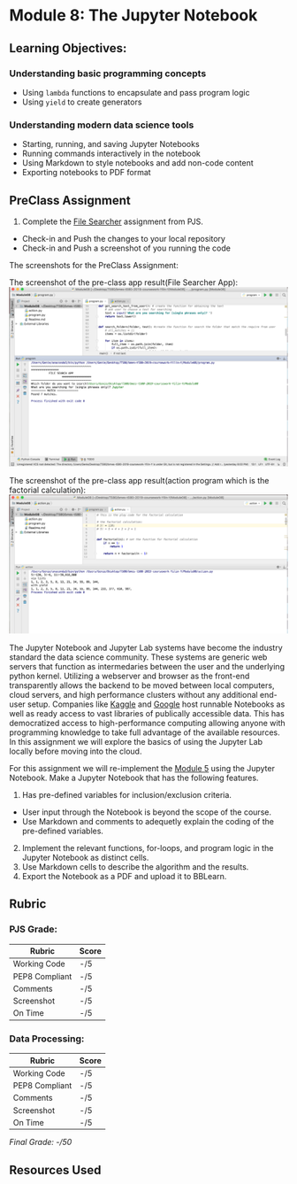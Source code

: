 # Module 8: The Jupyter Notebook

## Learning Objectives:

### Understanding basic programming concepts
 - Using `lambda` functions to encapsulate and pass program logic 
 - Using `yield` to create generators

### Understanding modern data science tools
 - Starting, running, and saving Jupyter Notebooks
 - Running commands interactively in the notebook
 - Using Markdown to style notebooks and add non-code content
 - Exporting notebooks to PDF format
  
  
## PreClass Assignment

1. Complete the [File Searcher](https://github.com/biomed-bioinformatics-bootcamp/python-jumpstart-course-demos/tree/master/apps/08_file_searcher) assignment from PJS.
  - Check-in and Push the changes to your local repository
  - Check-in and Push a screenshot of you running the code

The screenshots for the PreClass Assignment:

The screenshot of the pre-class app result(File Searcher App):
![The screenshot of the pre-class app result(File Searcher App)](https://github.com/biomed-bioinformatics-bootcamp/bmes-t580-2019-coursework-Yilin-Y/blob/master/Module08/screenshot_file.search.progarm.png?raw=true)


The screenshot of the pre-class app result(action program which is the factorial calculation):
![The screenshot of the pre-class app result(action program)](https://github.com/biomed-bioinformatics-bootcamp/bmes-t580-2019-coursework-Yilin-Y/blob/master/Module08/screenshot_action.png?raw=true)


The Jupyter Notebook and Jupyter Lab systems have become the industry standard the data science community. 
These systems are generic web servers that function as intermedaries between the user and the underlying python kernel.
Utilizing a webserver and browser as the front-end transparently allows the backend to be moved between local computers, cloud servers, and high performance clusters without any additional end-user setup.
Companies like [Kaggle](https://www.kaggle.com/) and [Google](https://colab.research.google.com) host runnable Notebooks as well as ready access to vast libraries of publically accessible data.
This has democratized access to high-performance computing allowing anyone with programming knowledge to take full advantage of the available resources.
In this assignment we will explore the basics of using the Jupyter Lab locally before moving into the cloud.

For this assignment we will re-implement the [Module 5](../Module05/Readme.md) using the Jupyter Notebook.
Make a Jupyter Notebook that has the following features.

1. Has pre-defined variables for inclusion/exclusion criteria.
 - User input through the Notebook is beyond the scope of the course.
 - Use Markdown and comments to adequetly explain the coding of the pre-defined variables.
2. Implement the relevant functions, for-loops, and program logic in the Jupyter Notebook as distinct cells.
3. Use Markdown cells to describe the algorithm and the results.
4. Export the Notebook as a PDF and upload it to BBLearn.


## Rubric

### PJS Grade:

|  Rubric        | Score | 
|----------------|-------|
| Working Code   |  -/5  |
| PEP8 Compliant |  -/5  |
| Comments       |  -/5  |
| Screenshot     |  -/5  |
| On Time        |  -/5  |

### Data Processing:

|  Rubric        | Score | 
|----------------|-------|
| Working Code   |  -/5  |
| PEP8 Compliant |  -/5  |
| Comments       |  -/5  |
| Screenshot     |  -/5  |
| On Time        |  -/5  |

*Final Grade: -/50*

## Resources Used


